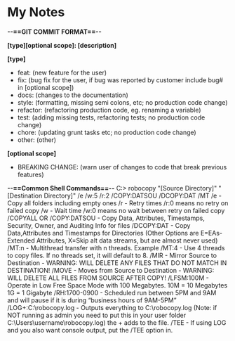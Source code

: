 # My Notes

<p><strong>--==GIT COMMIT FORMAT==--</strong></p>
<p><strong>[type][optional scope]: [description]</strong></p>
  
<strong>[type]</strong>
<ul>
  <li>feat: (new feature for the user)</li>
  <li>fix: (bug fix for the user, if bug was reported by customer include bug# in [optional scope])</li>
  <li>docs: (changes to the documentation)</li>
  <li>style: (formatting, missing semi colons, etc; no production code change)</li>
  <li>refactor: (refactoring production code, eg. renaming a variable)</li>
  <li>test: (adding missing tests, refactoring tests; no production code change)</li>
  <li>chore: (updating grunt tasks etc; no production code change)</li>
  <li>other: (other)</li>
</ul>

<p><strong>[optional scope]</strong></p>
<ul>
  <li>BREAKING CHANGE: (warn user of changes to code that break previous features)</li>
</ul>

<strong>--==Common Shell Commands==--</strong>
C:\> robocopy "[Source Directory]" "[Destination Directory]" /e /w:5 /r:2 /COPY:DATSOU /DCOPY:DAT /MT
/e - Copy all folders including empty ones
/r - Retry times /r:0 means no retry on failed copy
/w - Wait time /w:0 means no wait between retry on failed copy
/COPYALL OR /COPY:DATSOU - Copy Data, Attributes, Timestamps, Security, Owner, and Auditing Info for files
/DCOPY:DAT - Copy Data,Attributes and Timestamps for Directories (Other Options are E=EAs-Extended Attributes, X=Skip alt data streams, but are almost never used)
/MT:n - Multithread transfer with n threads. Example /MT:4 - Use 4 threads to copy files. If no threads set, it will default to 8.
/MIR - Mirror Source to Destination - WARNING: WILL DELETE ANY FILES THAT DO NOT MATCH IN DESTINATION!
/MOVE - Moves from Source to Destination - WARNING: WILL DELETE ALL FILES FROM SOURCE AFTER COPY!
/LFSM:100M - Operate in Low Free Space Mode with 100 Megabytes. 10M = 10 Megabytes 1G = 1 Gigabyte
/RH:1700-0900 - Scheduled run between 5PM and 9AM and will pause if it is during “business hours of 9AM-5PM”
/LOG+:C:\robocopy.log - Outputs everything to C:\robocopy.log (Note: if NOT running as admin you need to put this in your user folder C:\Users\username\robocopy.log) the + adds to the file.
/TEE - If using LOG and you also want console output, put the /TEE option in.
